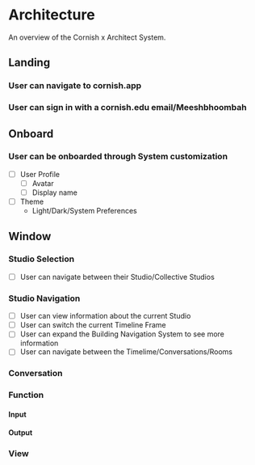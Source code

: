 # Architecture
An overview of the Cornish x Architect System.

## Landing 
### User can navigate to cornish.app
### User can sign in with a cornish.edu email/Meeshbhoombah

## Onboard 
### User can be onboarded through System customization
- [ ] User Profile
    + [ ] Avatar
    + [ ] Display name
- [ ] Theme
    + Light/Dark/System Preferences

## Window
### Studio Selection
- [ ] User can navigate between their Studio/Collective Studios

### Studio Navigation
- [ ] User can view information about the current Studio
- [ ] User can switch the current Timeline Frame
- [ ] User can expand the Building Navigation System to see more information
- [ ] User can navigate between the Timelime/Conversations/Rooms

### Conversation

### Function 
#### Input
#### Output
### View

